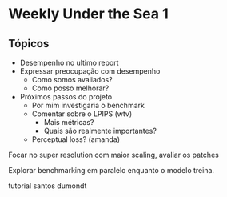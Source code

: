 # Weekly Under the Sea 1

## Tópicos

- Desempenho no ultimo report
- Expressar preocupação com desempenho
  - Como somos avaliados?
  - Como posso melhorar?
- Próximos passos do projeto
  - Por mim investigaria o benchmark
  - Comentar sobre o LPIPS (wtv)
    - Mais métricas?
    - Quais são realmente importantes?
  - Perceptual loss? (amanda)

Focar no super resolution com maior scaling, avaliar os patches

Explorar benchmarking em paralelo enquanto o modelo treina.

tutorial santos dumondt
